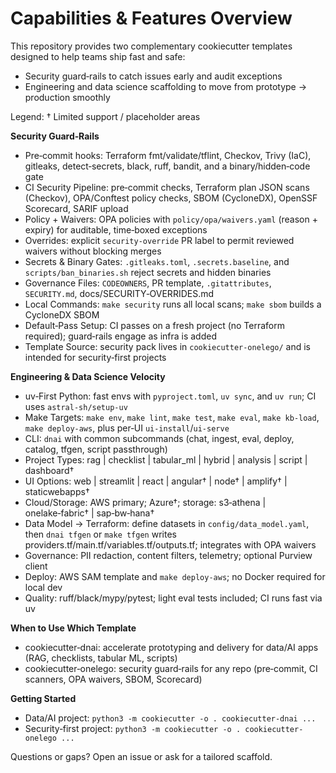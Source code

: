 # Capabilities & Features Overview

This repository provides two complementary cookiecutter templates designed to help teams ship fast and safe:
- Security guard‑rails to catch issues early and audit exceptions
- Engineering and data science scaffolding to move from prototype → production smoothly

Legend: † Limited support / placeholder areas

**Security Guard‑Rails**
- Pre‑commit hooks: Terraform fmt/validate/tflint, Checkov, Trivy (IaC), gitleaks, detect‑secrets, black, ruff, bandit, and a binary/hidden‑code gate
- CI Security Pipeline: pre‑commit checks, Terraform plan JSON scans (Checkov), OPA/Conftest policy checks, SBOM (CycloneDX), OpenSSF Scorecard, SARIF upload
- Policy + Waivers: OPA policies with `policy/opa/waivers.yaml` (reason + expiry) for auditable, time‑boxed exceptions
- Overrides: explicit `security-override` PR label to permit reviewed waivers without blocking merges
- Secrets & Binary Gates: `.gitleaks.toml`, `.secrets.baseline`, and `scripts/ban_binaries.sh` reject secrets and hidden binaries
- Governance Files: `CODEOWNERS`, PR template, `.gitattributes`, `SECURITY.md`, docs/SECURITY‑OVERRIDES.md
- Local Commands: `make security` runs all local scans; `make sbom` builds a CycloneDX SBOM
- Default‑Pass Setup: CI passes on a fresh project (no Terraform required); guard‑rails engage as infra is added
- Template Source: security pack lives in `cookiecutter-onelego/` and is intended for security‑first projects

**Engineering & Data Science Velocity**
- uv‑First Python: fast envs with `pyproject.toml`, `uv sync`, and `uv run`; CI uses `astral-sh/setup-uv`
- Make Targets: `make env`, `make lint`, `make test`, `make eval`, `make kb-load`, `make deploy-aws`, plus per‑UI `ui-install`/`ui-serve`
- CLI: `dnai` with common subcommands (chat, ingest, eval, deploy, catalog, tfgen, script passthrough)
- Project Types: rag | checklist | tabular_ml | hybrid | analysis | script | dashboard†
- UI Options: web | streamlit | react | angular† | node† | amplify† | staticwebapps†
- Cloud/Storage: AWS primary; Azure†; storage: s3‑athena | onelake‑fabric† | sap‑bw‑hana†
- Data Model → Terraform: define datasets in `config/data_model.yaml`, then `dnai tfgen` or `make tfgen` writes providers.tf/main.tf/variables.tf/outputs.tf; integrates with OPA waivers
- Governance: PII redaction, content filters, telemetry; optional Purview client
- Deploy: AWS SAM template and `make deploy-aws`; no Docker required for local dev
- Quality: ruff/black/mypy/pytest; light eval tests included; CI runs fast via uv

**When to Use Which Template**
- cookiecutter‑dnai: accelerate prototyping and delivery for data/AI apps (RAG, checklists, tabular ML, scripts)
- cookiecutter‑onelego: security guard‑rails for any repo (pre‑commit, CI scanners, OPA waivers, SBOM, Scorecard)

**Getting Started**
- Data/AI project: `python3 -m cookiecutter -o . cookiecutter-dnai ...`
- Security‑first project: `python3 -m cookiecutter -o . cookiecutter-onelego ...`

Questions or gaps? Open an issue or ask for a tailored scaffold.

